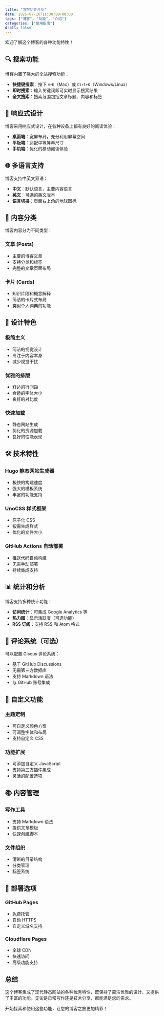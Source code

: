 ```yaml
---
title: "博客功能介绍"
date: 2025-07-16T11:30:00+08:00
tags: ["博客", "功能", "介绍"]
categories: ["使用指南"]
draft: false
---
```


欢迎了解这个博客的各种功能特性！

## 🔍 搜索功能

博客内置了强大的全站搜索功能：

- **快捷键搜索**：按下 `⌘+K`（Mac）或 `Ctrl+K`（Windows/Linux）
- **即时搜索**：输入关键词即可实时显示搜索结果
- **全文搜索**：搜索范围包括文章标题、内容和标签

## 📱 响应式设计

博客采用响应式设计，在各种设备上都有良好的阅读体验：

- **桌面端**：宽屏布局，充分利用屏幕空间
- **平板端**：适配中等屏幕尺寸
- **手机端**：优化的移动阅读体验

## 🌐 多语言支持

博客支持中英文双语：

- **中文**：默认语言，主要内容语言
- **英文**：可选的英文版本
- **语言切换**：页面右上角的地球图标

## 📝 内容分类

博客内容分为不同类型：

### 文章 (Posts)
- 主要的博客文章
- 支持分类和标签
- 完整的文章页面布局

### 卡片 (Cards)
- 知识片段和概念解释
- 简洁的卡片式布局
- 类似个人词典的功能

## 🎨 设计特色

### 极简主义
- 简洁的视觉设计
- 专注于内容本身
- 减少视觉干扰

### 优雅的排版
- 舒适的行间距
- 合适的字体大小
- 良好的对比度

### 快速加载
- 静态网站生成
- 优化的资源加载
- 良好的性能表现

## 🛠️ 技术特性

### Hugo 静态网站生成器
- 极快的构建速度
- 强大的模板系统
- 丰富的功能支持

### UnoCSS 样式框架
- 原子化 CSS
- 按需生成样式
- 优化的文件大小

### GitHub Actions 自动部署
- 推送代码自动构建
- 无需手动部署
- 持续集成支持

## 📊 统计和分析

博客支持多种统计功能：

- **访问统计**：可集成 Google Analytics 等
- **热力图**：显示活跃度（可选功能）
- **RSS 订阅**：支持 RSS 和 Atom 格式

## 💬 评论系统（可选）

可以配置 Giscus 评论系统：

- 基于 GitHub Discussions
- 无需第三方数据库
- 支持 Markdown 语法
- 与 GitHub 账号集成

## 🔧 自定义功能

### 主题定制
- 可自定义颜色方案
- 可调整字体和布局
- 支持自定义 CSS

### 功能扩展
- 可添加自定义 JavaScript
- 支持第三方插件集成
- 灵活的配置选项

## 📚 内容管理

### 写作工具
- 支持 Markdown 语法
- 提供文章模板
- 快速创建脚本

### 文件组织
- 清晰的目录结构
- 分类管理
- 标签系统

## 🚀 部署选项

### GitHub Pages
- 免费托管
- 自动 HTTPS
- 自定义域名支持

### Cloudflare Pages
- 全球 CDN
- 快速访问
- 高级功能支持

## 总结

这个博客集成了现代静态网站的各种优秀特性，既保持了简洁优雅的设计，又提供了丰富的功能。无论是日常写作还是技术分享，都能满足您的需求。

开始探索和使用这些功能，让您的博客之旅更加精彩！
